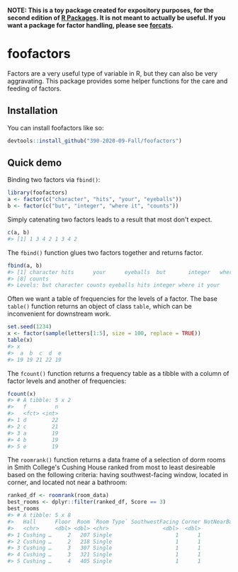 
<!-- README.md is generated from README.Rmd. Please edit that file -->
**NOTE: This is a toy package created for expository purposes, for the second edition of [R Packages](https://r-pkgs.org). It is not meant to actually be useful. If you want a package for factor handling, please see [forcats](https://forcats.tidyverse.org).**

foofactors
==========

<!-- badges: start -->
<!-- badges: end -->
Factors are a very useful type of variable in R, but they can also be very aggravating. This package provides some helper functions for the care and feeding of factors.

Installation
------------

You can install foofactors like so:

``` r
devtools::install_github("390-2020-09-Fall/foofactors")
```

Quick demo
----------

Binding two factors via `fbind()`:

``` r
library(foofactors)
a <- factor(c("character", "hits", "your", "eyeballs"))
b <- factor(c("but", "integer", "where it", "counts"))
```

Simply catenating two factors leads to a result that most don't expect.

``` r
c(a, b)
#> [1] 1 3 4 2 1 3 4 2
```

The `fbind()` function glues two factors together and returns factor.

``` r
fbind(a, b)
#> [1] character hits      your      eyeballs  but       integer   where it 
#> [8] counts   
#> Levels: but character counts eyeballs hits integer where it your
```

Often we want a table of frequencies for the levels of a factor. The base `table()` function returns an object of class `table`, which can be inconvenient for downstream work.

``` r
set.seed(1234)
x <- factor(sample(letters[1:5], size = 100, replace = TRUE))
table(x)
#> x
#>  a  b  c  d  e 
#> 19 19 21 22 19
```

The `fcount()` function returns a frequency table as a tibble with a column of factor levels and another of frequencies:

``` r
fcount(x)
#> # A tibble: 5 x 2
#>   f         n
#>   <fct> <int>
#> 1 d        22
#> 2 c        21
#> 3 a        19
#> 4 b        19
#> 5 e        19
```

The `roomrank()` function returns a data frame of a selection of dorm rooms in Smith College's Cushing House ranked from most to least desireable based on the following criteria: having southwest-facing window, located in corner, and located not near a bathroom:

``` r
ranked_df <- roomrank(room_data) 
best_rooms <- dplyr::filter(ranked_df, Score == 3)
best_rooms
#> # A tibble: 5 x 8
#>   Hall      Floor  Room `Room Type` SouthwestFacing Corner NotNearBathroom Score
#>   <chr>     <dbl> <dbl> <chr>                 <dbl>  <dbl>           <dbl> <dbl>
#> 1 Cushing …     2   207 Single                    1      1               1     3
#> 2 Cushing …     2   218 Single                    1      1               1     3
#> 3 Cushing …     3   307 Single                    1      1               1     3
#> 4 Cushing …     3   321 Single                    1      1               1     3
#> 5 Cushing …     4   405 Single                    1      1               1     3
```
